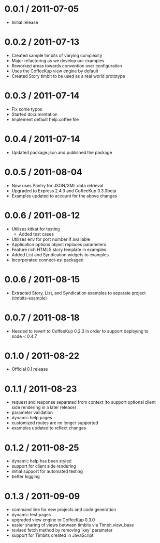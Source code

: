 0.0.1 / 2011-07-05
==================

  * Initial release

0.0.2 / 2011-07-13
==================

  * Created sample timbits of varying complexity
  * Major refactoring as we develop our examples
  * Reworked areas towards convention over configuration
  * Uses the CoffeeKup view engine by default
  * Created Story timbit to be used as a real world prototype

0.0.3 / 2011-07-14
==================

  * Fix some typos
  * Started documentation
  * Implement default help.coffee file

0.0.4 / 2011-07-14
==================

  * Updated package.json and published the package

0.0.5 / 2011-08-04
==================

  * Now uses Pantry for JSON/XML data retrieval
  * Upgraded to Express 2.4.3 and CoffeeKup 0.3.0beta
  * Examples updated to account for the above changes

0.0.6 / 2011-08-12
==================

  * Utilizes kitkat for testing
	* Added test cases
  * Utilizes env for port number if available
  * Application options object replaces parameters
  * Feature rich HTML5 story template in examples
  * Added List and Syndication widgets to examples
  * Incorporated connect-esi packaged

0.0.6 / 2011-08-15
==================

  * Extracted Story, List, and Syndication examples to separate project (timbits-example)

0.0.7 / 2011-08-18
==================

  * Needed to revert to CoffeeKup 0.2.3 in order to support deploying to node < 0.4.7

0.1.0 / 2011-08-22
==================

  * Official 0.1 release

0.1.1 / 2011-08-23
==================

  * request and response separated from context (to support optional client side rendering in a later release)
  * parameter validation
  * dynamic help pages
  * customized routes are no longer supported
  * examples updated to reflect changes

0.1.2 / 2011-08-25
==================

  * dynamic help has been styled
  * support for client side rendering
  * initial support for automated testing
  * better logging

0.1.3 / 2011-09-09
==================

  * command line for new projects and code generation
  * dynamic test pages
  * upgraded view engine to CoffeeKup 0.3.0
  * easier sharing of views between timbits via Timbit.view_base
  * revised fetch method by removing 'key' parameter
  * support for Timbits created in JavaScript

